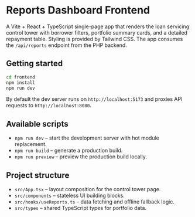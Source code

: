 # Reports Dashboard Frontend

A Vite + React + TypeScript single-page app that renders the loan servicing control tower with borrower filters, portfolio summary cards, and a detailed repayment table. Styling is provided by Tailwind CSS. The app consumes the `/api/reports` endpoint from the PHP backend.

## Getting started

```bash
cd frontend
npm install
npm run dev
```

By default the dev server runs on `http://localhost:5173` and proxies API requests to `http://localhost:8080`.

## Available scripts

- `npm run dev` – start the development server with hot module replacement.
- `npm run build` – generate a production build.
- `npm run preview` – preview the production build locally.

## Project structure

- `src/App.tsx` – layout composition for the control tower page.
- `src/components` – stateless UI building blocks.
- `src/hooks/useReports.ts` – data fetching and offline fallback logic.
- `src/types` – shared TypeScript types for portfolio data.
